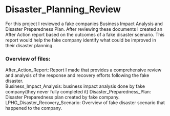 # Disaster_Planning_Review
For this project I reviewed a fake companies Business Impact Analysis and Disaster Preparedness Plan. After reviewing these documents I created an After Action report based on the outcomes of a fake disaster scenario. This report would help the fake company identify what could be improved in their disaster planning.

### Overview of files:
After_Action_Report: Report I made that provides a comprehensive review and analysis of the response and recovery efforts following the fake disaster.  
Business_Impact_Analysis: business impact analysis done by fake company(they never fully completed it)
Disaster_Preparedness_Plan: Disaster Preparedness plan created by fake company.
LPHG_Disaster_Recovery_Scenario: Overview of fake disaster scenario that happened to the company.
